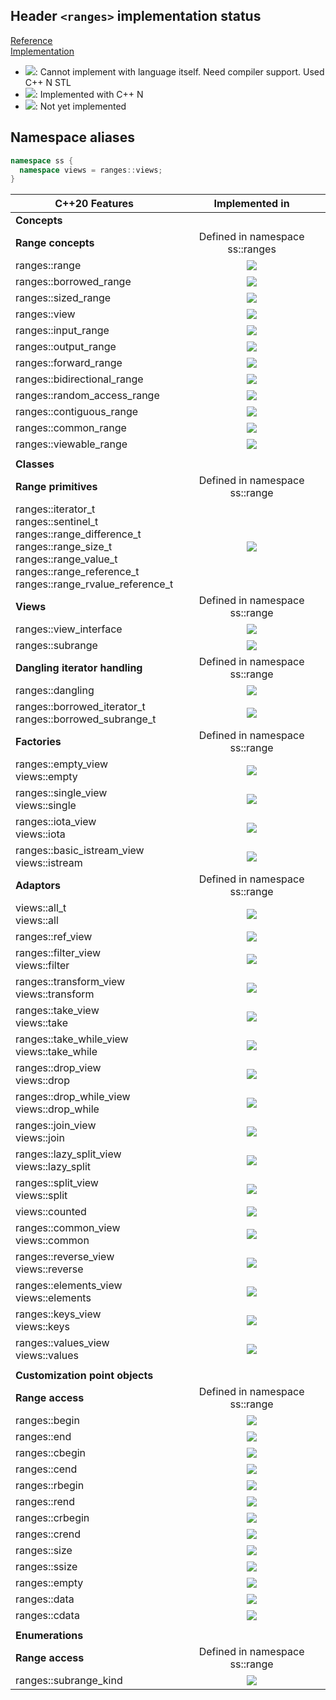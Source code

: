 ## Header `<ranges>` implementation status

[Reference](https://en.cppreference.com/w/cpp/header/ranges)  
[Implementation](../ss/include/ss/ranges.h)

* ![](https://img.shields.io/badge/C%2B%2B-N-red): Cannot implement with language itself. Need compiler support. Used C++ N STL
* ![](https://img.shields.io/badge/C%2B%2B-N-green): Implemented with C++ N
* ![][notyet]: Not yet implemented

## Namespace aliases
```c++
namespace ss {
  namespace views = ranges::views;
}
```

| C++20 Features                   | Implemented in                  |
|----------------------------------|:-------------------------------:|
| **Concepts**                     |                                 |
| **Range concepts**               | Defined in namespace ss::ranges |
|ranges::range                     | ![][notyet]                     |
|ranges::borrowed_range            | ![][notyet]                     |
|ranges::sized_range               | ![][notyet]                     |
|ranges::view                      | ![][notyet]                     |
|ranges::input_range               | ![][notyet]                     |
|ranges::output_range              | ![][notyet]                     |
|ranges::forward_range             | ![][notyet]                     |
|ranges::bidirectional_range       | ![][notyet]                     |
|ranges::random_access_range       | ![][notyet]                     |
|ranges::contiguous_range          | ![][notyet]                     |
|ranges::common_range              | ![][notyet]                     |
|ranges::viewable_range            | ![][notyet]                     |
|                                  |                                 |
| **Classes**                      |                                 |
| **Range primitives**             | Defined in namespace ss::range  |
|ranges::iterator_t <br/> ranges::sentinel_t <br/> ranges::range_difference_t <br/> ranges::range_size_t <br/> ranges::range_value_t <br/> ranges::range_reference_t <br/> ranges::range_rvalue_reference_t | ![][notyet] |
| **Views**                        | Defined in namespace ss::range  |
|ranges::view_interface            | ![][notyet]                     |
|ranges::subrange                  | ![][notyet]                     |
| **Dangling iterator handling**   | Defined in namespace ss::range  |
|ranges::dangling                  | ![][notyet]                     |
|ranges::borrowed_iterator_t <br/> ranges::borrowed_subrange_t | ![][notyet] |
| **Factories**                    | Defined in namespace ss::range  |
|ranges::empty_view <br/> views::empty           | ![][notyet]       |
|ranges::single_view <br/> views::single         | ![][notyet]       |
|ranges::iota_view <br/> views::iota             | ![][notyet]       |
|ranges::basic_istream_view <br/> views::istream | ![][notyet]       |
| **Adaptors**                                   | Defined in namespace ss::range |
|views::all_t <br/> views::all                   | ![][notyet]       |
|ranges::ref_view                                | ![][notyet]       |
|ranges::filter_view     <br/> views::filter     | ![][notyet]       |
|ranges::transform_view  <br/> views::transform  | ![][notyet]       |
|ranges::take_view       <br/> views::take       | ![][notyet]       |
|ranges::take_while_view <br/> views::take_while | ![][notyet]       |
|ranges::drop_view       <br/> views::drop       | ![][notyet]       |
|ranges::drop_while_view <br/> views::drop_while | ![][notyet]       |
|ranges::join_view       <br/> views::join       | ![][notyet]       |
|ranges::lazy_split_view <br/> views::lazy_split | ![][notyet]       |
|ranges::split_view      <br/> views::split      | ![][notyet]       |
|views::counted                                  | ![][notyet]       |
|ranges::common_view     <br/> views::common     | ![][notyet]       |
|ranges::reverse_view    <br/> views::reverse    | ![][notyet]       |
|ranges::elements_view   <br/> views::elements   | ![][notyet]       |
|ranges::keys_view       <br/> views::keys       | ![][notyet]       |
|ranges::values_view     <br/> views::values     | ![][notyet]       |
|                                  |                                 |
| **Customization point objects**  |                                 |
| **Range access**                 | Defined in namespace ss::range  |
|ranges::begin                     | ![][notyet]                     |
|ranges::end                       | ![][notyet]                     |
|ranges::cbegin                    | ![][notyet]                     |
|ranges::cend                      | ![][notyet]                     |
|ranges::rbegin                    | ![][notyet]                     |
|ranges::rend                      | ![][notyet]                     |
|ranges::crbegin                   | ![][notyet]                     |
|ranges::crend                     | ![][notyet]                     |
|ranges::size                      | ![][notyet]                     |
|ranges::ssize                     | ![][notyet]                     |
|ranges::empty                     | ![][notyet]                     |
|ranges::data                      | ![][notyet]                     |
|ranges::cdata                     | ![][notyet]                     |
|                                  |                                 |
| **Enumerations**                 |                                 |
| **Range access**                 | Defined in namespace ss::range  |
|ranges::subrange_kind             | ![][notyet]                     |


[notyet]: https://img.shields.io/badge/Not_yet-orange
[removed]: https://img.shields.io/badge/Removed-red

[cppno11]: https://img.shields.io/badge/C%2B%2B-11-red
[cppno14]: https://img.shields.io/badge/C%2B%2B-14-red
[cppno17]: https://img.shields.io/badge/C%2B%2B-17-red
[cppno20]: https://img.shields.io/badge/C%2B%2B-20-red
[cppno23]: https://img.shields.io/badge/C%2B%2B-23-red

[cpp11]: https://img.shields.io/badge/C%2B%2B-11-green

[cpp14]: https://img.shields.io/badge/C%2B%2B-14-green

[cpp17]: https://img.shields.io/badge/C%2B%2B-17-green

[cpp20]: https://img.shields.io/badge/C%2B%2B-20-green

[cpp23]: https://img.shields.io/badge/C%2B%2B-23-green
